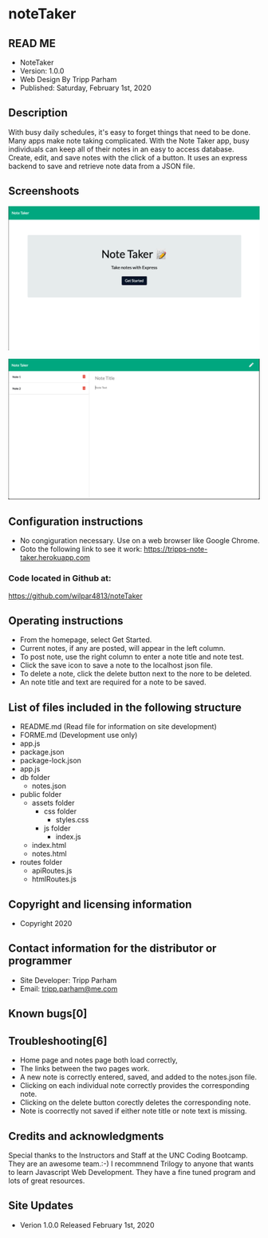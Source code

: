 # noteTaker

## READ ME 
* NoteTaker
* Version: 1.0.0 
* Web Design By Tripp Parham 
* Published: Saturday, February 1st, 2020

## Description
With busy daily schedules, it's easy to forget things that need to be done. Many apps make note taking complicated. With the Note Taker app, busy individuals can keep all of their notes in an easy to access database. Create, edit, and save notes with the click of a button. It uses an express backend to save and retrieve note data from a JSON file.

## Screenshoots

![Note Taker Image](./public/assets/img/noteTaker.png)


![Note Taker Image](./public/assets/img/noteTaker2.png)


## Configuration instructions
* No congiguration necessary.  Use on a web browser like Google Chrome.
* Goto the following link to see it work:
https://tripps-note-taker.herokuapp.com

### Code located in Github at:
https://github.com/wilpar4813/noteTaker


## Operating instructions

* From the homepage, select Get Started.
* Current notes, if any are posted, will appear in the left column.
* To post note, use the right column to enter a note title and note test.
* Click the save icon to save a note to the localhost json file.
* To delete a note, click the delete button next to the nore to be deleted.
* An note title and text are required for a note to be saved.


## List of files included in the following structure
* README.md (Read file for information on site development) 
* FORME.md  (Development use only)
* app.js  
* package.json
* package-lock.json 
* app.js
* db folder
    * notes.json
* public folder
    * assets folder
        * css folder
             * styles.css
        * js folder
            * index.js
    * index.html
    * notes.html
* routes folder
    *  apiRoutes.js
    *  htmlRoutes.js


## Copyright and licensing information
* Copyright 2020

## Contact information for the distributor or programmer

* Site Developer: Tripp Parham 
* Email: tripp.parham@me.com 

## Known bugs[0]

## Troubleshooting[6]
* Home page and notes page both load correctly,
* The links between the two pages work.
* A new note is correctly entered, saved, and added to the notes.json file.
* Clicking on each individual note correctly provides the corresponding note.
* Clicking on the delete button corectly deletes the corresponding note.
* Note is coorrectly not saved if either note title or note text is missing.

## Credits and acknowledgments

Special thanks to the Instructors and Staff at the UNC Coding Bootcamp. They are an awesome team.:-) I recommnend Trilogy to anyone that wants to learn Javascript Web Development. They have a fine tuned program and lots of great resources.

## Site Updates

* Verion 1.0.0 Released February 1st, 2020
